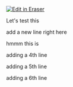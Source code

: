 <p><a target="_blank" href="https://app.eraser.io/workspace/iCD2AhDEy3uLO7j6kgm4" id="edit-in-eraser-github-link"><img alt="Edit in Eraser" src="https://firebasestorage.googleapis.com/v0/b/second-petal-295822.appspot.com/o/images%2Fgithub%2FOpen%20in%20Eraser.svg?alt=media&amp;token=968381c8-a7e7-472a-8ed6-4a6626da5501"></a></p>

Let's test this

add a new line right here

hmmm this is 

adding a 4th line

adding a 5th line

adding a 6th line

<!--- Eraser file: https://app.eraser.io/workspace/iCD2AhDEy3uLO7j6kgm4 --->
